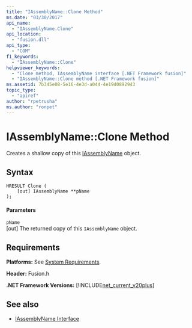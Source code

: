 ```yaml
---
title: "IAssemblyName::Clone Method"
ms.date: "03/30/2017"
api_name: 
  - "IAssemblyName.Clone"
api_location: 
  - "fusion.dll"
api_type: 
  - "COM"
f1_keywords: 
  - "IAssemblyName::Clone"
helpviewer_keywords: 
  - "Clone method, IAssemblyName interface [.NET Framework fusion]"
  - "IAssemblyName::Clone method [.NET Framework fusion]"
ms.assetid: 7b345e08-5e16-4e3d-a044-4e19d0892943
topic_type: 
  - "apiref"
author: "rpetrusha"
ms.author: "ronpet"
---
```

# IAssemblyName::Clone Method
Creates a shallow copy of this [IAssemblyName](../../../../docs/framework/unmanaged-api/fusion/iassemblyname-interface.md) object.  
  
## Syntax  
  
```  
HRESULT Clone (  
    [out] IAssemblyName **pName  
);  
```  
  
#### Parameters  
 `pName`  
 [out] The returned copy of this `IAssemblyName` object.  
  
## Requirements  
 **Platforms:** See [System Requirements](../../../../docs/framework/get-started/system-requirements.md).  
  
 **Header:** Fusion.h  
  
 **.NET Framework Versions:** [!INCLUDE[net_current_v20plus](../../../../includes/net-current-v20plus-md.md)]  
  
## See also
- [IAssemblyName Interface](../../../../docs/framework/unmanaged-api/fusion/iassemblyname-interface.md)
